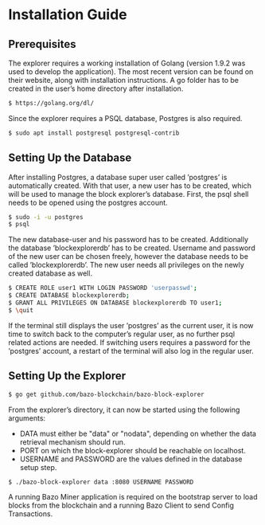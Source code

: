 # Installation Guide
## Prerequisites
The explorer requires a working installation of Golang (version 1.9.2 was used to develop the application). The most recent version can be found on their website, along with installation instructions. A go folder has to be created in the user’s home directory after installation.
```sh
$ https://golang.org/dl/
```
Since the explorer requires a PSQL database, Postgres is also required.
```sh
$ sudo apt install postgresql postgresql-contrib
```
## Setting Up the Database
After installing Postgres, a database super user called ’postgres’ is automatically created. With that user, a new user has to be created, which will be used to manage the block explorer’s database. First, the psql shell needs to be opened using the postgres account.
```sh
$ sudo -i -u postgres
$ psql
```
The new database-user and his password has to be created. Additionally the database ’blockexplorerdb’ has to be created. Username and password of the new user can be chosen freely, however the database needs to be called ’blockexplorerdb’. The new user needs all privileges on the newly created database as well.
```sh
$ CREATE ROLE user1 WITH LOGIN PASSWORD 'userpasswd';
$ CREATE DATABASE blockexplorerdb;
$ GRANT ALL PRIVILEGES ON DATABASE blockexplorerdb TO user1;
$ \quit
```
If the terminal still displays the user ’postgres’ as the current user, it is now time to switch back to the computer’s regular user, as no further psql related actions are needed. If switching users requires a password for the ’postgres’ account, a restart of the terminal will also log in the regular user.
## Setting Up the Explorer
```sh
$ go get github.com/bazo-blockchain/bazo-block-explorer
```

From the explorer’s directory, it can now be started using the following arguments:
- DATA must either be "data" or "nodata", depending on whether the data retrieval mechanism should run. 
- PORT on which the block-explorer should be reachable on localhost. 
- USERNAME and PASSWORD are the values defined in the database setup step.
```sh
$ ./bazo-block-explorer data :8080 USERNAME PASSWORD
```
A running Bazo Miner application is required on the bootstrap server to load blocks from the blockchain and a running Bazo Client to send Config Transactions.
